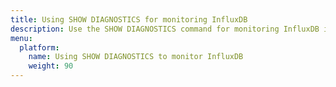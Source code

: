 ```yaml
---
title: Using SHOW DIAGNOSTICS for monitoring InfluxDB
description: Use the SHOW DIAGNOSTICS command for monitoring InfluxDB instances.
menu:
  platform:
    name: Using SHOW DIAGNOSTICS to monitor InfluxDB
    weight: 90
---
```

